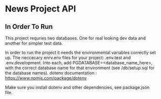 # News Project API

## In Order To Run

This project requries two databases. One for real looking dev data and another for simpler test data.

In order to run the project it needs the environmental variables correctly set up.
The neccecary enrv.env files for your project: .env.test and .env.development. Into each, add PGDATABASE=<database_name_here>, with the correct database name for that environment (see /db/setup.sql for the database names).
dotenv documentation : https://www.npmjs.com/package/dotenv

Make sure you install dotenv and other dependencies, see package.json file.
